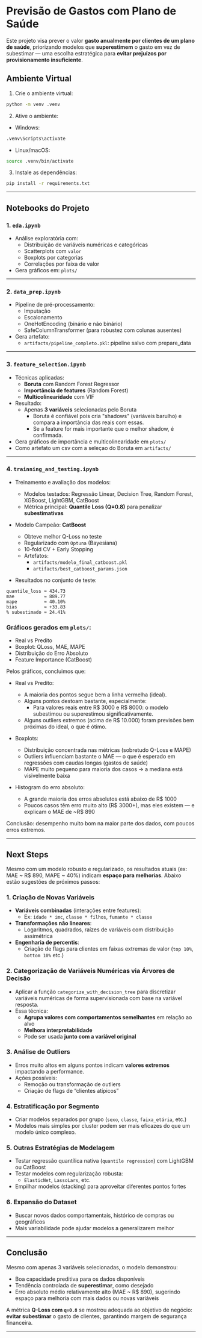# Previsão de Gastos com Plano de Saúde

Este projeto visa prever o valor **gasto anualmente por clientes de um plano de saúde**, priorizando modelos que **superestimem** o gasto em vez de subestimar — uma escolha estratégica para **evitar prejuízos por provisionamento insuficiente**.

## Ambiente Virtual

1. Crie o ambiente virtual:

```bash
python -m venv .venv
```

2. Ative o ambiente:

- Windows:
```bash
.venv\Scripts\activate
```
- Linux/macOS:
```bash
source .venv/bin/activate
```

3. Instale as dependências:

```bash
pip install -r requirements.txt
```

---

## Notebooks do Projeto

### 1. `eda.ipynb`
- Análise exploratória com:
  - Distribuição de variáveis numéricas e categóricas
  - Scatterplots com `valor`
  - Boxplots por categorias
  - Correlações por faixa de valor
- Gera gráficos em: `plots/`

---

### 2. `data_prep.ipynb`
- Pipeline de pré-processamento:
  - Imputação
  - Escalonamento
  - OneHotEncoding (binário e não binário)
  - SafeColumnTransformer (para robustez com colunas ausentes)
- Gera artefato:
  - `artifacts/pipeline_completo.pkl`: pipeline salvo com prepare_data

---

### 3. `feature_selection.ipynb`
- Técnicas aplicadas:
  - **Boruta** com Random Forest Regressor
  - **Importância de features** (Random Forest)
  - **Multicolinearidade** com VIF
- Resultado:
  - Apenas **3 variáveis** selecionadas pelo Boruta
    - Boruta é confiável pois cria "shadows" (variáveis barulho) e compara a importância das reais com essas.
    - Se a feature for mais importante que o melhor shadow, é confirmada.
- Gera gráficos de importância e multicolinearidade em `plots/`
- Como artefato um csv com a seleçao do Boruta em `artifacts/`

---

### 4. `trainning_and_testing.ipynb`
- Treinamento e avaliação dos modelos:
  - Modelos testados: Regressão Linear, Decision Tree, Random Forest, XGBoost, LightGBM, CatBoost
  - Métrica principal: **Quantile Loss (Q=0.8)** para penalizar **subestimativas**
- Modelo Campeão: **CatBoost**
  - Obteve melhor Q-Loss no teste
  - Regularizado com `Optuna` (Bayesiana)
  - 10-fold CV + Early Stopping
  - Artefatos:
    - `artifacts/modelo_final_catboost.pkl`
    - `artifacts/best_catboost_params.json`

- Resultados no conjunto de teste:
```text
quantile_loss ≈ 434.73
mae           ≈ 889.77
mape          ≈ 40.10%
bias          ≈ +33.83
% subestimado ≈ 24.41%
```

### Gráficos gerados em `plots/`:
- Real vs Predito
- Boxplot: QLoss, MAE, MAPE
- Distribuição do Erro Absoluto
- Feature Importance (CatBoost)

Pelos gráficos, concluimos que:
- Real vs Predito: 
  - A maioria dos pontos segue bem a linha vermelha (ideal).
  - Alguns pontos destoam bastante, especialmente:
    - Para valores reais entre R$ 3000 e R$ 8000: o modelo subestimou ou superestimou significativamente.
  - Alguns outliers extremos (acima de R$ 10.000) foram previsões bem próximas do ideal, o que é ótimo.
- Boxplots:
  - Distribuição concentrada nas métricas (sobretudo Q-Loss e MAPE)
  - Outliers influenciam bastante o MAE — o que é esperado em regressões com caudas longas (gastos de saúde)
  - MAPE muito pequeno para maioria dos casos → a mediana está visivelmente baixa

- Histogram do erro absoluto:
  - A grande maioria dos erros absolutos está abaixo de R$ 1000
  - Poucos casos têm erro muito alto (R$ 3000+), mas eles existem — e explicam o MAE de ~R$ 890

Conclusão: desempenho muito bom na maior parte dos dados, com poucos erros extremos.

---

## Next Steps

Mesmo com um modelo robusto e regularizado, os resultados atuais (ex: MAE ~ R$ 890, MAPE ~ 40%) indicam **espaço para melhorias**. Abaixo estão sugestões de próximos passos:

### 1. Criação de Novas Variáveis
- **Variáveis combinadas** (interações entre features):
  - Ex: `idade * imc`, `classe * filhos`, `fumante * classe`
- **Transformações não lineares**:
  - Logaritmos, quadrados, raízes de variáveis com distribuição assimétrica
- **Engenharia de percentis**:
  - Criação de flags para clientes em faixas extremas de valor (`top 10%`, `bottom 10%` etc.)

### 2. Categorização de Variáveis Numéricas via Árvores de Decisão
- Aplicar a função `categorize_with_decision_tree` para discretizar variáveis numéricas de forma supervisionada com base na variável resposta.
- Essa técnica:
  - **Agrupa valores com comportamentos semelhantes** em relação ao alvo
  - **Melhora interpretabilidade**
  - Pode ser usada **junto com a variável original**

### 3. Análise de Outliers
- Erros muito altos em alguns pontos indicam **valores extremos** impactando a performance.
- Ações possíveis:
  - Remoção ou transformação de outliers
  - Criação de flags de “clientes atípicos”

### 4. Estratificação por Segmento
- Criar modelos separados por grupo (`sexo`, `classe`, `faixa_etária`, etc.)
- Modelos mais simples por cluster podem ser mais eficazes do que um modelo único complexo.

### 5. Outras Estratégias de Modelagem
- Testar regressão quantílica nativa (`quantile regression`) com LightGBM ou CatBoost
- Testar modelos com regularização robusta:
  - `ElasticNet`, `LassoLars`, etc.
- Empilhar modelos (stacking) para aproveitar diferentes pontos fortes

### 6. Expansão do Dataset
- Buscar novos dados comportamentais, histórico de compras ou geográficos
- Mais variabilidade pode ajudar modelos a generalizarem melhor
---

## Conclusão

Mesmo com apenas 3 variáveis selecionadas, o modelo demonstrou:
- Boa capacidade preditiva para os dados disponíveis
- Tendência controlada de **superestimar**, como desejado
- Erro absoluto médio relativamente alto (MAE ~ R$ 890), sugerindo espaço para melhoria com mais dados ou novas variáveis

A métrica **Q-Loss com `q=0.8`** se mostrou adequada ao objetivo de negócio: **evitar subestimar** o gasto de clientes, garantindo margem de segurança financeira.

---